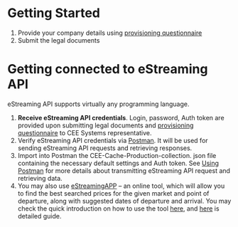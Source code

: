 # Getting Started

1. Provide your company details using [provisioning questionnaire](http://estrapi.cee-systems.com/)
2. Submit the legal documents 

# Getting connected to eStreaming API

eStreaming API supports virtually any programming language.

1. **Receive eStreaming API credentials**. Login, password, Auth token are provided upon submitting legal documents and [provisioning questionnaire](http://estrapi.cee-systems.com/) to CEE Systems representative.
2. Verify eStreaming API credentials via [Postman](http://getpostman.com). It will be used for sending eStreaming API requests and retrieving responses.
3. Import into Postman the CEE-Cache-Production-collection. json file containing the necessary default settings and Auth token. See [Using Postman](/using-postman-application.md) for more details about transmitting eStreaming API request and retrieving data.
4. You may also use [eStreamingAPP](https://estreaming-app.cee-systems.com/#!/streamed-results) – an online tool, which will allow you to find the best searched prices for the given market and point of departure, along with suggested dates of departure and arrival. You may check the quick introduction on how to use the tool [here](https://www.youtube.com/watch?v=xCaoQulCcmA&feature=youtu.be&t=14m15s), and [here](https://gallery.mailchimp.com/bc512e761cebeb41a66ffbf06/files/35cbdd39-868c-4733-9b62-320c36675a10/eStreaming_app_getting_started_guide.pdf) is detailed guide.




